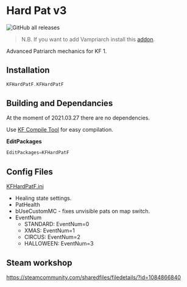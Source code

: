 # Hard Pat v3

![GitHub all releases](https://img.shields.io/github/downloads/InsultingPros/KFHardPatF/total)

> N.B. If you want to add Vampriarch install this [addon](https://github.com/InsultingPros/KFHardPatAddon).

Advanced Patriarch mechanics for KF 1.

## Installation

```cpp
KFHardPatF.KFHardPatF
```

## Building and Dependancies

At the moment of 2021.03.27 there are no dependencies.

Use [KF Compile Tool](https://github.com/InsultingPros/KFCompileTool) for easy compilation.

**EditPackages**

```cpp
EditPackages=KFHardPatF
```

## Config Files

[KFHardPatF.ini](Configs/KFHardPatF.ini 'main config')

* Healing state settings.
* PatHealth
* bUseCustomMC - fixes unvisible pats on map switch.
* EventNum
  * STANDARD:      EventNum=0
  * XMAS:          EventNum=1
  * CIRCUS:        EventNum=2
  * HALLOWEEN:     EventNum=3

## Steam workshop

<https://steamcommunity.com/sharedfiles/filedetails/?id=1084866840>
